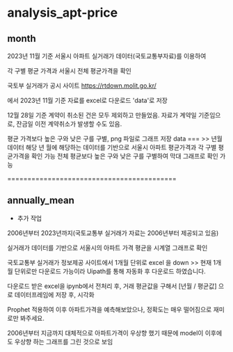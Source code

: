 # analysis_apt-price


## month

2023년 11월 기준 서울시 아파트 실거래가 데이터(국토교통부자료)를 이용하여 

각 구별 평균 가격과 서울시 전체 평균가격을 확인

국토부 실거래가 공시 사이트
https://rtdown.molit.go.kr/

에서 2023년 11월 기준 자료를 excel로 다운로드 'data'로 저장

12월 28일 기준 계약이 취소된 건은 모두 제외하고 만들었음.
자료가 계약일 기준임으로, 잔금일 이전 계약취소가 발생할 수도 있음.

평균 가격보다 높은 구와 낮은 구를 구별, png 파일로 그래프 저장
data === >> 년월 데이터
해당 년 월에 해당하는 데이터를 기반으로 서울시 아파트 평균가격과 각 구별 평균가격을 확인 가능
전체 평균보다 높은 구와 낮은 구를 구별하여 막대 그래프로 확인 가능

==========================================

## annually_mean

+ 추가 작업

2006년부터 2023년까지(국토교통부 실거래가 자료는 2006년부터 제공되고 있음)

실거래가 데이터를 기반으로 서울시의 아파트 가격 평균을 시계열 그래프로 확인

국토교통부 실거래가 정보제공 사이트에서 1개월 단위로 excel 을 down >> 
현재 1개월 단위로만 다운로드 가능이라 Uipath를 통해 자동화 후 다운로드 하였습니다.

다운로드 받은 excel을 ipynb에서 전처리 후, 거래 평균값을 구해서 [년월 / 평균값] 으로 데이터프레임에 저장 후, 시각화


Prophet 적용하여 이후 아파트가격을 예측해보았으나, 정확도는 매우 떨어짐으로 재미로만 봐주세요.

2006년부터 지금까지 대체적으로 아파트가격이 우상향 했기 때문에 model이 이후에도 우상향 하는 그래프를 그린 것으로 보임
